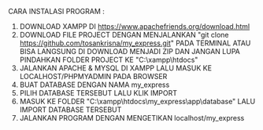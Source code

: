 CARA INSTALASI PROGRAM :

1) DOWNLOAD XAMPP DI https://www.apachefriends.org/download.html
2) DOWNLOAD FILE PROJECT DENGAN MENJALANKAN "git clone https://github.com/tosankrisna/my_express.git" PADA TERMINAL
   ATAU BISA LANGSUNG DI DOWNLOAD MENJADI ZIP DAN JANGAN LUPA PINDAHKAN FOLDER PROJECT KE "C:\xampp\htdocs"
3) JALANKAN APACHE & MYSQL DI XAMPP LALU MASUK KE LOCALHOST/PHPMYADMIN PADA BROWSER
4) BUAT DATABASE DENGAN NAMA my_express
5) PILIH DATABASE TERSEBUT LALU KLIK IMPORT
6) MASUK KE FOLDER "C:\xampp\htdocs\my_express\app\database" LALU IMPORT DATABASE TERSEBUT
7) JALANKAN PROGRAM DENGAN MENGETIKAN localhost/my_express
